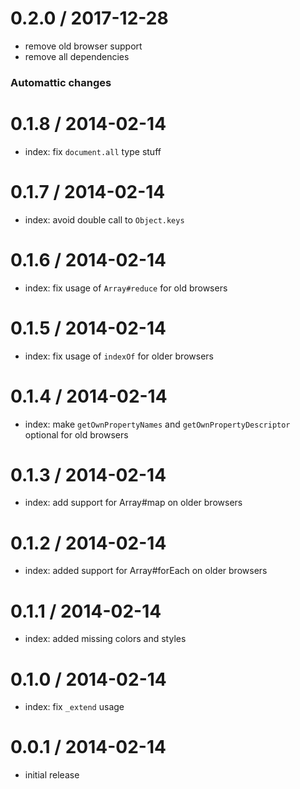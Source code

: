
0.2.0 / 2017-12-28
==================

 * remove old browser support
 * remove all dependencies

### Automattic changes

0.1.8 / 2014-02-14
==================

 * index: fix `document.all` type stuff

0.1.7 / 2014-02-14
==================

 * index: avoid double call to `Object.keys`

0.1.6 / 2014-02-14
==================

 * index: fix usage of `Array#reduce` for old browsers

0.1.5 / 2014-02-14
==================

 * index: fix usage of `indexOf` for older browsers

0.1.4 / 2014-02-14
==================

 * index: make `getOwnPropertyNames` and `getOwnPropertyDescriptor`
   optional for old browsers

0.1.3 / 2014-02-14
==================

 * index: add support for Array#map on older browsers

0.1.2 / 2014-02-14
==================

 * index: added support for Array#forEach on older browsers

0.1.1 / 2014-02-14
==================

 * index: added missing colors and styles

0.1.0 / 2014-02-14
==================

 * index: fix `_extend` usage

0.0.1 / 2014-02-14
==================

 * initial release
